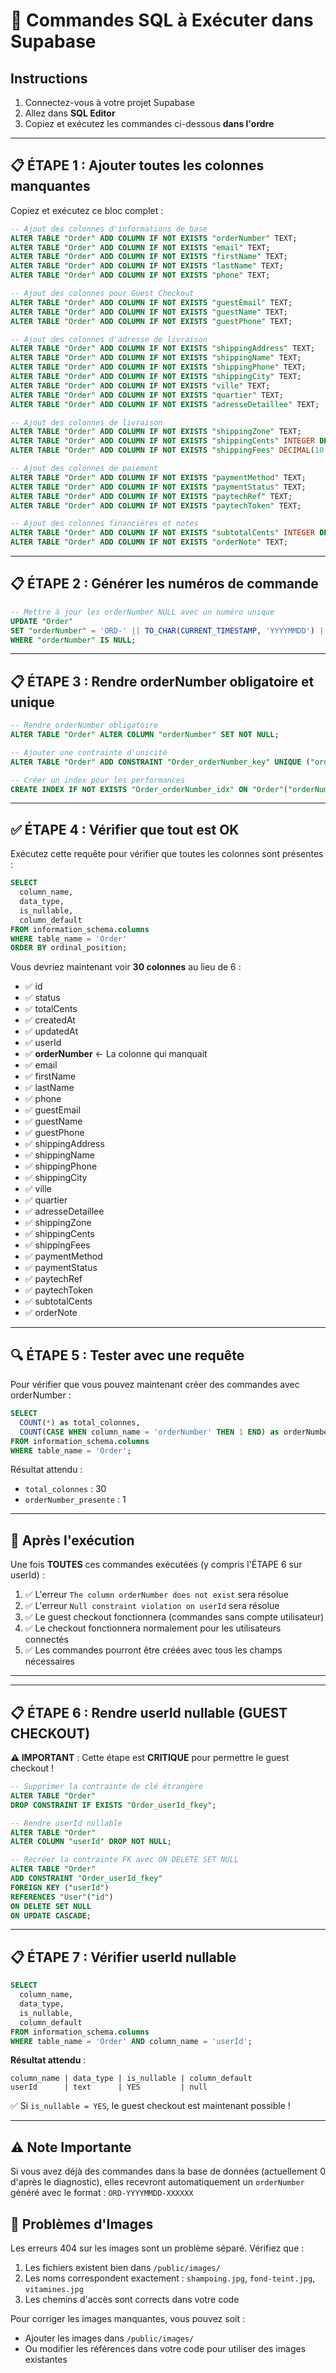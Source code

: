 # 🔧 Commandes SQL à Exécuter dans Supabase

## Instructions

1. Connectez-vous à votre projet Supabase
2. Allez dans **SQL Editor**
3. Copiez et exécutez les commandes ci-dessous **dans l'ordre**

---

## 📋 ÉTAPE 1 : Ajouter toutes les colonnes manquantes

Copiez et exécutez ce bloc complet :

```sql
-- Ajout des colonnes d'informations de base
ALTER TABLE "Order" ADD COLUMN IF NOT EXISTS "orderNumber" TEXT;
ALTER TABLE "Order" ADD COLUMN IF NOT EXISTS "email" TEXT;
ALTER TABLE "Order" ADD COLUMN IF NOT EXISTS "firstName" TEXT;
ALTER TABLE "Order" ADD COLUMN IF NOT EXISTS "lastName" TEXT;
ALTER TABLE "Order" ADD COLUMN IF NOT EXISTS "phone" TEXT;

-- Ajout des colonnes pour Guest Checkout
ALTER TABLE "Order" ADD COLUMN IF NOT EXISTS "guestEmail" TEXT;
ALTER TABLE "Order" ADD COLUMN IF NOT EXISTS "guestName" TEXT;
ALTER TABLE "Order" ADD COLUMN IF NOT EXISTS "guestPhone" TEXT;

-- Ajout des colonnes d'adresse de livraison
ALTER TABLE "Order" ADD COLUMN IF NOT EXISTS "shippingAddress" TEXT;
ALTER TABLE "Order" ADD COLUMN IF NOT EXISTS "shippingName" TEXT;
ALTER TABLE "Order" ADD COLUMN IF NOT EXISTS "shippingPhone" TEXT;
ALTER TABLE "Order" ADD COLUMN IF NOT EXISTS "shippingCity" TEXT;
ALTER TABLE "Order" ADD COLUMN IF NOT EXISTS "ville" TEXT;
ALTER TABLE "Order" ADD COLUMN IF NOT EXISTS "quartier" TEXT;
ALTER TABLE "Order" ADD COLUMN IF NOT EXISTS "adresseDetaillee" TEXT;

-- Ajout des colonnes de livraison
ALTER TABLE "Order" ADD COLUMN IF NOT EXISTS "shippingZone" TEXT;
ALTER TABLE "Order" ADD COLUMN IF NOT EXISTS "shippingCents" INTEGER DEFAULT 0;
ALTER TABLE "Order" ADD COLUMN IF NOT EXISTS "shippingFees" DECIMAL(10,2) DEFAULT 0;

-- Ajout des colonnes de paiement
ALTER TABLE "Order" ADD COLUMN IF NOT EXISTS "paymentMethod" TEXT;
ALTER TABLE "Order" ADD COLUMN IF NOT EXISTS "paymentStatus" TEXT;
ALTER TABLE "Order" ADD COLUMN IF NOT EXISTS "paytechRef" TEXT;
ALTER TABLE "Order" ADD COLUMN IF NOT EXISTS "paytechToken" TEXT;

-- Ajout des colonnes financières et notes
ALTER TABLE "Order" ADD COLUMN IF NOT EXISTS "subtotalCents" INTEGER DEFAULT 0;
ALTER TABLE "Order" ADD COLUMN IF NOT EXISTS "orderNote" TEXT;
```

---

## 📋 ÉTAPE 2 : Générer les numéros de commande

```sql
-- Mettre à jour les orderNumber NULL avec un numéro unique
UPDATE "Order" 
SET "orderNumber" = 'ORD-' || TO_CHAR(CURRENT_TIMESTAMP, 'YYYYMMDD') || '-' || LPAD(id::text, 6, '0')
WHERE "orderNumber" IS NULL;
```

---

## 📋 ÉTAPE 3 : Rendre orderNumber obligatoire et unique

```sql
-- Rendre orderNumber obligatoire
ALTER TABLE "Order" ALTER COLUMN "orderNumber" SET NOT NULL;

-- Ajouter une contrainte d'unicité
ALTER TABLE "Order" ADD CONSTRAINT "Order_orderNumber_key" UNIQUE ("orderNumber");

-- Créer un index pour les performances
CREATE INDEX IF NOT EXISTS "Order_orderNumber_idx" ON "Order"("orderNumber");
```

---

## ✅ ÉTAPE 4 : Vérifier que tout est OK

Exécutez cette requête pour vérifier que toutes les colonnes sont présentes :

```sql
SELECT 
  column_name,
  data_type,
  is_nullable,
  column_default
FROM information_schema.columns
WHERE table_name = 'Order'
ORDER BY ordinal_position;
```

Vous devriez maintenant voir **30 colonnes** au lieu de 6 :
- ✅ id
- ✅ status
- ✅ totalCents
- ✅ createdAt
- ✅ updatedAt
- ✅ userId
- ✅ **orderNumber** ← La colonne qui manquait
- ✅ email
- ✅ firstName
- ✅ lastName
- ✅ phone
- ✅ guestEmail
- ✅ guestName
- ✅ guestPhone
- ✅ shippingAddress
- ✅ shippingName
- ✅ shippingPhone
- ✅ shippingCity
- ✅ ville
- ✅ quartier
- ✅ adresseDetaillee
- ✅ shippingZone
- ✅ shippingCents
- ✅ shippingFees
- ✅ paymentMethod
- ✅ paymentStatus
- ✅ paytechRef
- ✅ paytechToken
- ✅ subtotalCents
- ✅ orderNote

---

## 🔍 ÉTAPE 5 : Tester avec une requête

Pour vérifier que vous pouvez maintenant créer des commandes avec orderNumber :

```sql
SELECT 
  COUNT(*) as total_colonnes,
  COUNT(CASE WHEN column_name = 'orderNumber' THEN 1 END) as orderNumber_presente
FROM information_schema.columns
WHERE table_name = 'Order';
```

Résultat attendu :
- `total_colonnes` : 30
- `orderNumber_presente` : 1

---

## 🎯 Après l'exécution

Une fois **TOUTES** ces commandes exécutées (y compris l'ÉTAPE 6 sur userId) :

1. ✅ L'erreur `The column orderNumber does not exist` sera résolue
2. ✅ L'erreur `Null constraint violation on userId` sera résolue
3. ✅ Le guest checkout fonctionnera (commandes sans compte utilisateur)
4. ✅ Le checkout fonctionnera normalement pour les utilisateurs connectés
5. ✅ Les commandes pourront être créées avec tous les champs nécessaires

---

---

## 📋 ÉTAPE 6 : Rendre userId nullable (GUEST CHECKOUT)

**⚠️ IMPORTANT** : Cette étape est **CRITIQUE** pour permettre le guest checkout !

```sql
-- Supprimer la contrainte de clé étrangère
ALTER TABLE "Order" 
DROP CONSTRAINT IF EXISTS "Order_userId_fkey";

-- Rendre userId nullable
ALTER TABLE "Order" 
ALTER COLUMN "userId" DROP NOT NULL;

-- Recréer la contrainte FK avec ON DELETE SET NULL
ALTER TABLE "Order" 
ADD CONSTRAINT "Order_userId_fkey" 
FOREIGN KEY ("userId") 
REFERENCES "User"("id") 
ON DELETE SET NULL 
ON UPDATE CASCADE;
```

---

## 📋 ÉTAPE 7 : Vérifier userId nullable

```sql
SELECT 
  column_name,
  data_type,
  is_nullable,
  column_default
FROM information_schema.columns
WHERE table_name = 'Order' AND column_name = 'userId';
```

**Résultat attendu** :
```
column_name | data_type | is_nullable | column_default
userId      | text      | YES         | null
```

✅ Si `is_nullable = YES`, le guest checkout est maintenant possible !

---

## ⚠️ Note Importante

Si vous avez déjà des commandes dans la base de données (actuellement 0 d'après le diagnostic), elles recevront automatiquement un `orderNumber` généré avec le format : `ORD-YYYYMMDD-XXXXXX`

## 📝 Problèmes d'Images

Les erreurs 404 sur les images sont un problème séparé. Vérifiez que :
1. Les fichiers existent bien dans `/public/images/`
2. Les noms correspondent exactement : `shampoing.jpg`, `fond-teint.jpg`, `vitamines.jpg`
3. Les chemins d'accès sont corrects dans votre code

Pour corriger les images manquantes, vous pouvez soit :
- Ajouter les images dans `/public/images/`
- Ou modifier les références dans votre code pour utiliser des images existantes
